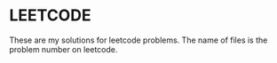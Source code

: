 # LEETCODE
These are my solutions for leetcode problems.
The name of files is the problem number on leetcode.

